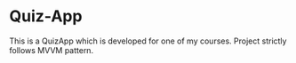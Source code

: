 # Quiz-App
This is a QuizApp which is developed for one of my courses. Project strictly follows MVVM pattern.
